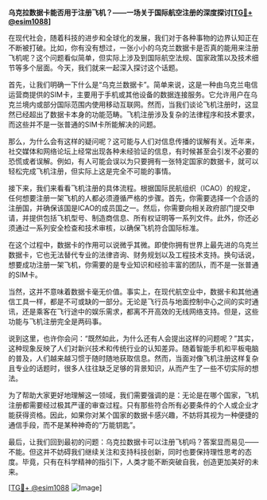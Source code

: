 **乌克拉数据卡能否用于注册飞机？——一场关于国际航空注册的深度探讨[[TG💪+ @esim1088](https://t.me/s/esim1088)]**

在现代社会，随着科技的进步和全球化的发展，我们对于各种事物的边界认知正在不断被打破。比如，你有没有想过，一张小小的乌克兰数据卡是否真的能用来注册飞机呢？这个问题看似简单，但实际上涉及到国际航空法规、国家政策以及技术细节等多个层面。今天，我们就来一起深入探讨这个话题。

首先，让我们明确一下什么是“乌克兰数据卡”。简单来说，这是一种由乌克兰电信运营商提供的SIM卡，主要用于手机或其他设备的数据连接服务。它允许用户在乌克兰境内或部分国际范围内使用移动互联网。然而，当我们谈论飞机注册时，这显然已经超出了数据卡本身的功能范畴。飞机注册涉及复杂的法律程序和技术要求，而这些并不是一张普通的SIM卡所能解决的问题。

那么，为什么会有这样的疑问呢？这可能与人们对信息传播的误解有关。近年来，社交媒体和网络论坛上经常出现各种未经验证的信息，有时候甚至会引发不必要的恐慌或者误解。例如，有人可能会误以为只要拥有一张特定国家的数据卡，就可以轻松完成飞机注册，但实际上这是完全不可能的事情。

接下来，我们来看看飞机注册的具体流程。根据国际民航组织（ICAO）的规定，任何想要注册一架飞机的人都必须遵循严格的步骤。首先，你需要选择一个合适的注册国，并确保该国是ICAO的成员国之一。然后，你需要向相关政府部门提交申请，并提供包括飞机型号、制造商信息、所有权证明等一系列文件。此外，你还必须通过一系列安全检查和技术审核，以确保飞机符合国际标准。

在这个过程中，数据卡的作用可以说微乎其微。即使你拥有世界上最先进的乌克兰数据卡，它也无法替代专业的法律咨询、财务规划以及工程技术支持。换句话说，想要成功注册一架飞机，你需要的是专业知识和经验丰富的团队，而不是一张普通的SIM卡。

当然，这并不意味着数据卡毫无价值。事实上，在现代航空业中，数据卡和其他通信工具一样，都是不可或缺的一部分。无论是飞行员与地面控制中心之间的实时通讯，还是乘客在飞行途中的娱乐需求，都离不开高效的无线网络支持。但是，这些功能与飞机注册完全是两码事。

说到这里，也许你会问：“既然如此，为什么还有人会提出这样的问题呢？”其实，这种现象反映了人们对新兴技术和传统行业的认知差异。随着智能手机和平板电脑的普及，人们越来越习惯于随时随地获取信息。然而，当面对像飞机注册这样复杂且专业的话题时，很多人往往缺乏足够的背景知识，从而产生了一些不切实际的想法。

为了帮助大家更好地理解这一领域，我们需要强调的是：无论是在哪个国家，飞机注册都需要经过极其严谨的审查过程。只有那些符合所有必要条件的个人或企业才能获得资格。因此，如果你对某个国家的数据卡感兴趣，不妨将其视为一种便捷的通信手段，而不是某种神奇的“万能钥匙”。

最后，让我们回到最初的问题：乌克拉数据卡可以注册飞机吗？答案显而易见——不能。但这并不妨碍我们继续关注和支持科技创新，同时也要保持理性思考的态度。毕竟，只有在科学精神的指引下，人类才能不断突破自我，创造更加美好的未来。

[[TG💪+ @esim1088](https://t.me/s/esim1088) ![Image](https://i.postimg.cc/4NQfJmqS/Snipaste-2025-05-13-00-14-12.png)]